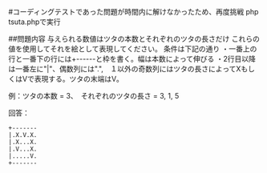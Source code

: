 #コーディングテストであった問題が時間内に解けなかったため、再度挑戦
php tsuta.phpで実行

##問題内容
与えられる数値はツタの本数とそれぞれのツタの長さだけ
これらの値を使用してそれを絵として表現してください。
条件は下記の通り
・一番上の行と一番下の行には+------と枠を書く。幅は本数によって伸びる
・2行目以降は一番左に"|"、偶数列には".",　１以外の奇数列にはツタの長さによってXもしくはVで表現する。ツタの末端はV。

例：ツタの本数 = 3、　それぞれのツタの長さ = 3, 1, 5

回答：
```
+------- 
|.X.V.X. 
|.X...X. 
|.V...X. 
|.....V. 
+-------

```
